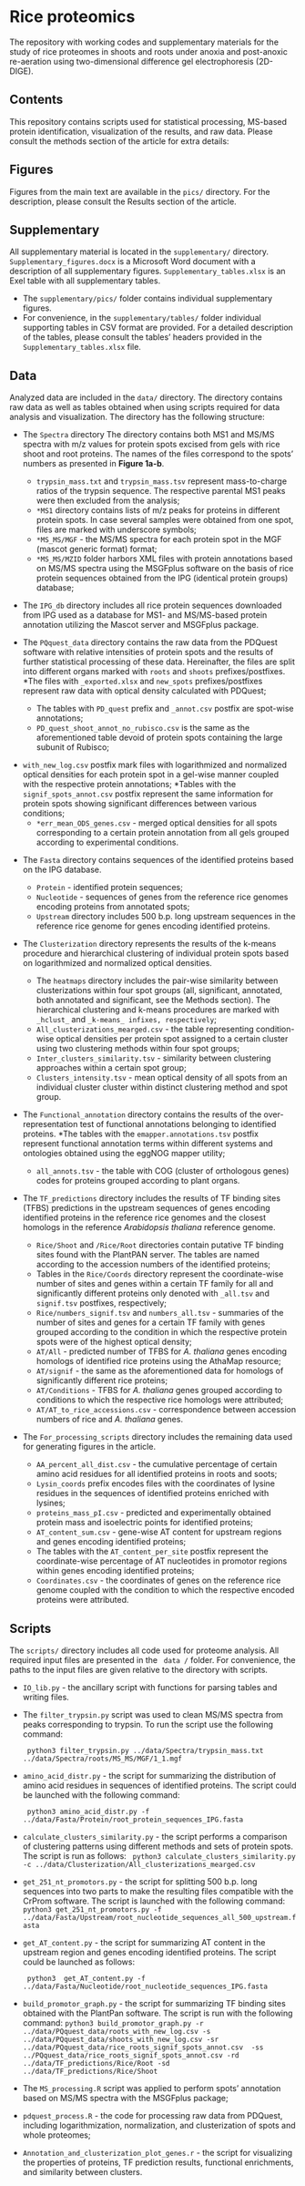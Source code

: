 # Rice proteomics
The repository with working codes and supplementary materials for the study of rice proteomes in shoots and roots under anoxia and post-anoxic re-aeration using two-dimensional difference gel electrophoresis (2D-DIGE). 

## Contents 

This repository contains scripts used for statistical processing, MS-based protein identification, visualization of the results, and raw data. Please consult the methods section of the article for extra details:

## Figures
Figures from the main text are available in the `pics/` directory. For the description, please consult the Results section of the article.

## Supplementary
All supplementary material is located in the `supplementary/` directory. 
`Supplementary_figures.docx` is a Microsoft Word document with a description of all supplementary figures.
`Supplementary_tables.xlsx` is an Exel table with all supplementary tables.

* The `supplementary/pics/` folder contains individual supplementary figures.
* For convenience, in the `supplementary/tables/` folder individual supporting tables in CSV format are provided. For a detailed description of the tables, please consult the tables’ headers provided in the `Supplementary_tables.xlsx` file.

## Data
Analyzed data are included in the `data/` directory. The directory contains raw data as well as tables obtained when using scripts required for data analysis and visualization. The directory has the following structure:

- The `Spectra` directory 
The directory contains both MS1 and MS/MS spectra with m/z values for protein spots excised from gels with rice shoot and root proteins. The names of the files correspond to the spots’ numbers as presented in <b>Figure 1a-b</b>. 
  * `trypsin_mass.txt` and `trypsin_mass.tsv` represent mass-to-charge ratios of the trypsin sequence. The respective parental MS1 peaks were then excluded from the analysis; 
  * `*MS1` directory contains lists of m/z peaks for proteins in different protein spots. In case several samples were obtained from one spot, files are marked with underscore symbols;
  * `*MS_MS/MGF` - the MS/MS spectra for each protein spot in the MGF (mascot generic format) format;
  * `*MS_MS/MZID` folder harbors XML files with protein annotations based on MS/MS spectra using the MSGFplus software on the basis of rice protein sequences obtained from the IPG (identical protein groups) database;

- The `IPG_db` directory includes all rice protein sequences downloaded from IPG used as a database for MS1- and MS/MS-based protein annotation utilizing the Mascot server and MSGFplus package.

- The `PQquest_data` directory contains the raw data from the PDQuest software with relative intensities of protein spots and the results of further statistical processing of these data. Hereinafter, the files are split into different organs marked with `roots` and `shoots` prefixes/postfixes. 
  *The files with `_exported.xlsx` and `new_spots` prefixes/postfixes represent raw data with optical density calculated with PDQuest;
  * The tables with `PD_quest` prefix and `_annot.csv` postfix are spot-wise annotations;
  * `PD_quest_shoot_annot_no_rubisco.csv` is the same as the aforementioned table devoid of protein spots containing the large subunit of Rubisco;
* `with_new_log.csv` postfix mark files with logarithmized and normalized optical densities for each protein spot in a gel-wise manner coupled with the respective protein annotations;
  *Tables with the `signif_spots_annot.csv` postfix represent the same information for protein spots showing significant differences between various conditions;
  * `*err_mean_ODS_genes.csv` - merged optical densities for all spots corresponding to a certain protein annotation from all gels grouped according to experimental conditions.

- The `Fasta` directory contains sequences of the identified proteins based on the IPG database.
  * `Protein` - identified protein sequences;
  * `Nucleotide` -  sequences of genes from the reference rice genomes encoding proteins from annotated spots;
  * `Upstream` directory includes 500 b.p. long upstream sequences in the reference rice genome for genes encoding identified proteins.

- The `Clusterization` directory represents the results of the k-means procedure and hierarchical clustering of individual protein spots based on logarithmized and normalized optical densities. 
  * The `heatmaps` directory includes the pair-wise similarity between clusterizations within four spot groups (all, significant, annotated, both annotated and significant, see the Methods section). The hierarchical clustering and k-means procedures are marked with `_hclust_` and `_k-means_ infixes, respectively`;
  * `All_clusterizations_mearged.csv` - the table representing condition-wise optical densities per protein spot assigned to a certain cluster using two clustering methods within four spot groups;
  * `Inter_clusters_similarity.tsv` - similarity between clustering approaches within a certain spot group;
  * `Clusters_intensity.tsv` - mean optical density of all spots from an individual cluster cluster within distinct clustering method and spot group.

- The `Functional_annotation` directory contains the results of the over-representation test of functional annotations belonging to identified proteins.
  *The tables with the `emapper.annotations.tsv` postfix represent functional annotation terms within different systems and ontologies obtained using the eggNOG mapper utility;
  * `all_annots.tsv` - the table with COG (cluster of orthologous genes) codes for proteins grouped according to plant organs.

- The `TF_predictions` directory includes the results of TF binding sites (TFBS) predictions in the upstream sequences of genes encoding identified proteins in the reference rice genomes and the closest homologs in the reference <i>Arabidopsis thaliana</i> reference genome. 
  * `Rice/Shoot` and `/Rice/Root` directories contain putative TF binding sites found with the PlantPAN server. The tables are named according to the accession numbers of the identified proteins; 
  * Tables in the `Rice/Coords` directory represent the coordinate-wise number of sites and genes within a certain TF family for all and significantly different proteins only denoted with `_all.tsv` and `signif.tsv` postfixes, respectively;
  * `Rice/numbers_signif.tsv` and `numbers_all.tsv` - summaries of the number of sites and genes for a certain TF family with genes grouped according to the condition in which the respective protein spots were of the highest optical density; 
  * `AT/All` - predicted number of TFBS for <i>A. thaliana</i> genes encoding homologs of identified rice proteins using the AthaMap resource;
  * `AT/signif` - the same as the aforementioned data for homologs of significantly different rice proteins;
  * `AT/Conditions` - TFBS for <i>A. thaliana</i> genes grouped according to conditions to which the respective rice homologs were attributed;
  * `AT/AT_to_rice_accessions.csv` - correspondence between accession numbers of rice and <i>A. thaliana</i> genes.

- The `For_processing_scripts` directory includes the remaining data used for generating figures in the article.
  * `AA_percent_all_dist.csv` - the cumulative percentage of certain amino acid residues for all identified proteins in roots and soots;
  * `Lysin_coords` prefix encodes files with the coordinates of lysine residues in the sequences of identified proteins enriched with lysines;
  * `proteins_mass_pI.csv` - predicted and experimentally obtained protein mass and isoelectric points for identified proteins;
  * `AT_content_sum.csv` - gene-wise AT content for upstream regions and genes encoding identified proteins;
  * The tables with the `AT_content_per_site` postfix represent the coordinate-wise percentage of AT nucleotides in promotor regions within genes encoding identified proteins;
  * `Coordinates.csv` - the coordinates of genes on the reference rice genome coupled with the condition to which the respective encoded proteins were attributed.

## Scripts
The `scripts/` directory includes all code used for proteome analysis. All required input files are presented in the ` data /` folder. For convenience, the paths to the input files are given relative to the directory with scripts. 
- `IO_lib.py` - the ancillary script with functions for parsing tables and writing files.
- The `filter_trypsin.py` script was used to clean MS/MS spectra from peaks corresponding to trypsin. To run the script use the following command:

  ``` python3 filter_trypsin.py ../data/Spectra/trypsin_mass.txt ../data/Spectra/roots/MS_MS/MGF/1_1.mgf``` 

- `amino_acid_distr.py` - the script for summarizing the distribution of amino acid residues in sequences of identified proteins. The script could be launched with the following command:

  ``` python3 amino_acid_distr.py -f ../data/Fasta/Protein/root_protein_sequences_IPG.fasta``` 
  
- `calculate_clusters_similarity.py` - the script performs a comparison of clustering patterns using different methods and sets of protein spots. The script is run as follows:
    ``` python3 calculate_clusters_similarity.py -c ../data/Clusterization/All_clusterizations_mearged.csv```
  
- `get_251_nt_promotors.py` - the script for splitting 500 b.p. long sequences into two parts to make the resulting files compatible with the CrProm software. The script is launched with the following command:
    ``` python3 get_251_nt_promotors.py -f ../data/Fasta/Upstream/root_nucleotide_sequences_all_500_upstream.fasta```
    
- `get_AT_content.py` - the script for summarizing AT content in the upstream region and genes encoding identified proteins. The script could be launched as follows:

    ``` python3  get_AT_content.py -f ../data/Fasta/Nucleotide/root_nucleotide_sequences_IPG.fasta```

- `build_promotor_graph.py` - the script for summarizing TF binding sites obtained with the PlantPan software. The script is run with the following command:
``` python3 build_promotor_graph.py -r ../data/PQquest_data/roots_with_new_log.csv -s ../data/PQquest_data/shoots_with_new_log.csv -sr ../data/PQquest_data/rice_roots_signif_spots_annot.csv  -ss ../PQquest_data/rice_roots_signif_spots_annot.csv -rd ../data/TF_predictions/Rice/Root -sd ../data/TF_predictions/Rice/Shoot ```

- The `MS_processing.R` script was applied to perform spots’ annotation based on MS/MS spectra with the MSGFplus package;
- `pdquest_process.R` - the code for processing raw data from PDQuest, including logarithmization, normalization, and clusterization of spots and whole proteomes; 
- `Annotation_and_clusterization_plot_genes.r` - the script for visualizing the properties of proteins, TF prediction results, functional enrichments, and similarity between clusters. 


